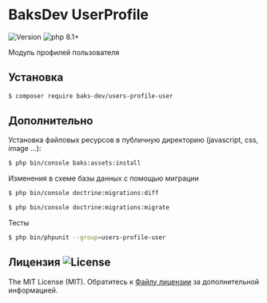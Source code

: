 # BaksDev UserProfile

![Version](https://img.shields.io/badge/version-6.3.2-blue) ![php 8.1+](https://img.shields.io/badge/php-min%208.1-red.svg)

Модуль профилей пользователя

## Установка

``` bash
$ composer require baks-dev/users-profile-user
```

## Дополнительно

Установка файловых ресурсов в публичную директорию (javascript, css, image ...):

``` bash
$ php bin/console baks:assets:install
```

Изменения в схеме базы данных с помощью миграции

``` bash
$ php bin/console doctrine:migrations:diff

$ php bin/console doctrine:migrations:migrate
```

Тесты

``` bash
$ php bin/phpunit --group=users-profile-user
```

## Лицензия ![License](https://img.shields.io/badge/MIT-green)

The MIT License (MIT). Обратитесь к [Файлу лицензии](LICENSE.md) за дополнительной информацией.



